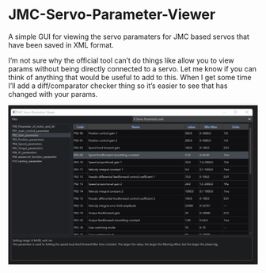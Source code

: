 # JMC-Servo-Parameter-Viewer

A simple GUI for viewing the servo paramaters for JMC based servos that have been saved in XML format.

I’m not sure why the official tool can’t do things like allow you to view params without being directly connected to a servo. Let me know if you can think of anything that would be useful to add to this. When I get some time I’ll add a diff/comparator checker thing so it’s easier to see that has changed with your params. 


![alt text](images/GUI.jpg)
